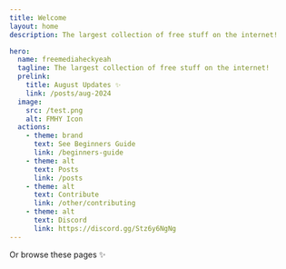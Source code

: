 ```yaml
---
title: Welcome
layout: home
description: The largest collection of free stuff on the internet!

hero:
  name: freemediaheckyeah
  tagline: The largest collection of free stuff on the internet!
  prelink:
    title: August Updates ✨
    link: /posts/aug-2024
  image:
    src: /test.png
    alt: FMHY Icon
  actions:
    - theme: brand
      text: See Beginners Guide
      link: /beginners-guide
    - theme: alt
      text: Posts
      link: /posts
    - theme: alt
      text: Contribute
      link: /other/contributing
    - theme: alt
      text: Discord
      link: https://discord.gg/Stz6y6NgNg
---
```

<p class="text-center text-lg text-gray-500 dark:text-gray-400">Or browse these pages ✨️</p>
<LinkCard title="Adblocking / Privacy" href="/adblockvpnguide" tags="adblocking" description="Learn how to block ads, trackers and other nasty things." />
<LinkCard title="Artificial Intelligence" href="/ai" tags="ai" description="Learn how to use AI to make your life easier." />
<LinkCard title="Movies / TV / Anime" href="/videopiracyguide" tags="movies" description="Stream, download and torrent all your favourite movies or shows!" />
<LinkCard title="Music / Podcasts / Radio" href="/audiopiracyguide" tags="music" description="Stream, download and torrent songs, podcasts and more!" />
<LinkCard title="Gaming / Emulation" href="/gamingpiracyguide" tags="gaming,emulation" description="Download and play all your favourite games or emulate some old but gold ones!" />
<LinkCard title="Books / Comics / Manga" href="/readingpiracyguide" tags="books,manga,comics" description="Whether you're a bookworm, otaku or comic book fan, you'll be able to find your favourite pieces of literature here for free!" />
<LinkCard title="Downloading" href="/downloadpiracyguide" tags="games,movies" description="Learn how to download movies, tv shows, music, comics, manga, games and more." />
<LinkCard title="Torrenting" href="/torrentpiracyguide" tags="torrenting" description="Learn how to torrent movies, tv shows, music, comics, manga, games and more." />
<LinkCard title="Educational" href="/edupiracyguide" tags="educational" description="Learn how to download, torrent and read educational content." />
<LinkCard title="Android / iOS" href="/android-iosguide" tags="android,apple" description="Learn how to download, torrent and read educational content." />
<LinkCard title="Linux / MacOS" href="/linuxguide" tags="linux,macos" description="Learn how to download, torrent and read educational content." />
<LinkCard title="Non-English" href="/non-english" tags="non-english" description="Learn how to download, torrent and read educational content." />
<LinkCard title="Miscellaneous" href="/miscguide" tags="miscellaneous" description="Learn how to download, torrent and read educational content." />
<LinkCard title="Tools" href="/system-tools" tags="system,tools" description="Learn how to download, torrent and read educational content." />

<script setup>
import { onMounted } from 'vue'

onMounted(() => {
  var preferredKawaii
  try {
    preferredKawaii = localStorage.getItem('uwu')
  } catch (err) {}
  const urlParams = new URLSearchParams(window.location.search)
  const kawaii = urlParams.get('uwu')
  const setKawaii = () => {
    const images = document.querySelectorAll('.VPImage.image-src')
    images.forEach((img) => {
      img.src = '/logo-uwu.svg'
    })
  }
  const resetKawaii = () => {
    const images = document.querySelectorAll('.VPImage.image-src')
    images.forEach((img) => {
      img.src = '/test.png'
    })
  }
  if (kawaii === 'true') {
    try {
      localStorage.setItem('uwu', true)
    } catch (err) {}
    console.log('uwu mode enabled. Disable with "?uwu=false".');
    setKawaii()
  } else if (kawaii === 'false') {
    try {
      localStorage.removeItem('uwu', false)
    } catch (err) {}
    resetKawaii()
  } else if (preferredKawaii) {
    setKawaii()
  }

  let clickCount = 0;
  const heroImage = document.querySelector('.VPImage.image-src');
  
  const handleClick = () => {
    clickCount += 1;
    if (clickCount === 5) {
      const isKawaii = localStorage.getItem('uwu') === 'true';
      if (isKawaii) {
        localStorage.removeItem('uwu');
        resetKawaii();
        console.log('uwu mode disabled.');
      } else {
        localStorage.setItem('uwu', true);
        setKawaii();
        console.log('uwu mode enabled after 5 clicks.');
      }
      clickCount = 0;
    }
  };

  if (heroImage) {
    heroImage.addEventListener('click', handleClick);
  }
})
</script>
